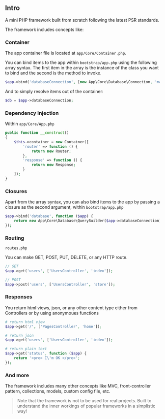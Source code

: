 ## Intro

A mini PHP framework built from scratch following the latest PSR standards.

The framework includes concepts like:

### Container

The app container file is located at `app/Core/Container.php`.

You can bind items to the app within `bootstrap/app.php` using the following array syntax. The first item in the array is the instance of the class you want to bind and the second is the method to invoke.

```php
$app->bind('databaseConnection', [new App\Core\Database\Connection, 'make']);
```

And to simply resolve items out of the container:

```php
$db = $app->databaseConnection;
```

### Dependency Injection

Within `app/Core/App.php`

```php
public function __construct()
{
	$this->container = new Container([
        'router' => function () {
            return new Router;
        },
        'response' => function () {
            return new Response;
        }
    ]);
}
```

### Closures

Apart from the array syntax, you can also bind items to the app by passing a closure as the second argument, within `bootstrap/app.php`

```php
$app->bind('database', function ($app) {
	return new App\Core\Database\QueryBuilder($app->databaseConnection);
});
```

### Routing

`routes.php`

You can make GET, POST, PUT, DELETE, or any HTTP route.

```php
// GET
$app->get('users', ['UsersController', 'index']);

// POST
$app->post('users', ['UsersController', 'store']);
```

### Responses

You return html views, json, or any other content type either from Controllers or by using anonymoues functions

```php
# return html view
$app->get('/', ['PagesController', 'home']);

# return json
$app->get('users', ['UsersController', 'index']);

# return plain text
$app->get('status', function ($app) {
	return '<pre> I\'m OK </pre>';
});
```

### And more
The framework includes many other concepts like MVC, front-controller pattern, collections, models, custom config file, etc.

> Note that the framework is not to be used for real projects.
> Built to understand the inner workings of popular frameworks in a simplistic way!

